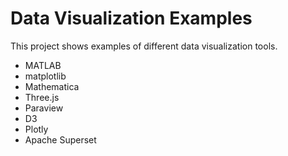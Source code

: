 # Data Visualization Examples
This project shows examples of different data visualization tools.

* MATLAB
* matplotlib
* Mathematica
* Three.js
* Paraview
* D3
* Plotly
* Apache Superset